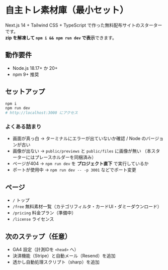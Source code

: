 
# 自主トレ素材庫（最小セット）

Next.js 14 + Tailwind CSS + TypeScript で作った無料配布サイトのスターターです。  
**zip を解凍して `npm i && npm run dev` で表示**できます。

## 動作要件
- Node.js 18.17+ か 20+
- npm 9+ 推奨

## セットアップ
```bash
npm i
npm run dev
# http://localhost:3000 にアクセス
```

### よくある詰まり
- 画面が真っ白 → ターミナルにエラーが出ていないか確認 / Node のバージョンが古い
- 画像が出ない → `public/previews` と `public/files` に画像が無い
  （本スターターにはプレースホルダーを同梱済み）
- ページが404 → `npm run dev` を **プロジェクト直下** で実行しているか
- ポートが使用中 → `npm run dev -- -p 3001` などでポート変更

## ページ
- `/` トップ
- `/free` 無料素材一覧（カテゴリフィルタ・カードUI・ダミーダウンロード）
- `/pricing` 料金プラン（準備中）
- `/license` ライセンス

## 次のステップ（任意）
- GA4 設定（計測IDを `<head>` へ）
- 決済機能（Stripe）と自動メール（Resend）を追加
- 透かし自動処理スクリプト（sharp）を追加
